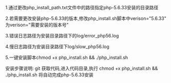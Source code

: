 1.通过更改php_install_path.txt文件中的路径指定php-5.6.33安装的目录路径

2.若需要更改安装php-5.6.33的版本,修改php_install.sh脚本中verison="5.6.33" 为verison="需要安装的版本号"

3.错误日志路径为安装目录路径下的log/error_php56.log

4.慢日志路径为安装目录路径下log/slow_php56.log

5.一键安装脚本chmod +x php_install.sh && ./php_install.sh

安装步骤说明:
git 获取代码,进入代码目录,执行 chmod +x php_install.sh && ./php_install.sh 将自动完成php-5.6.33安装
